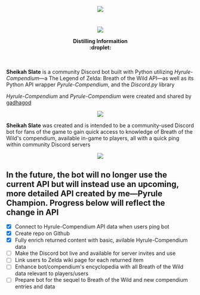 <p align="center">
  <img src=https://user-images.githubusercontent.com/43150822/136715288-27db69cd-586e-47f1-80f0-aabe27192a62.png />
</p>

# 

<p align="center">
  <img src=https://user-images.githubusercontent.com/43150822/138379729-0131821e-40f7-4018-be70-8b2499ecd980.png />
</p>

<p align="center">
  <b>Distilling Informaition</b><br>
  <b>:droplet:</b><br>
  <br><br>
</p>

**Sheikah Slate** is a community Discord bot built with Python utilizing *Hyrule-Compendium*—a The Legend of Zelda: Breath of the Wild API—as well as its Python API wrapper *Pyrule-Compendium*, and the *Discord.py* library

*Hyrule-Compendium* and *Pyrule-Compendium* were created and shared by [gadhagod](https://github.com/gadhagod)

<p align="center">
  <img src=https://user-images.githubusercontent.com/43150822/138379736-1984a591-8238-4c0d-b9f2-d81db3df61a9.png />
</p>

**Sheikah Slate** was created and is intended to be a community-used Discord bot for fans of the game to gain quick access to knowledge of Breath of the Wild's compendium, available in-game to players, all with a quick ping within community Discord servers

<p align="center">
  <img src=https://user-images.githubusercontent.com/43150822/138379731-aac888bc-317b-4594-b99d-3e26578cddac.png />
</p>

## In the future, the bot will no longer use the current API but will instead use an upcoming, more detailed API created by me—Pyrule Champion. Progress below will reflect the change in API
- [x] Connect to Hyrule-Compendium API data when users ping bot
- [x] Create repo on Github
- [x] Fully enrich returned content with basic, avilable Hyrule-Compendium data
- [ ] Make the Discord bot live and available for server invites and use
- [ ] Link users to Zelda wiki page for each returned item
- [ ] Enhance bot/compendium's encyclopedia with all Breath of the Wild data relevant to players/users
- [ ] Prepare bot for the sequel to Breath of the Wild and new compendium entries and data
